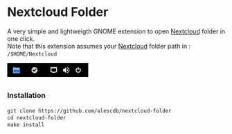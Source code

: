 # Nextcloud Folder

A very simple and lightweigth GNOME extension to open [Nextcloud](https://nextcloud.com/) folder in one click.<br/>
Note that this extension assumes your [Nextcloud](https://nextcloud.com/) folder path in :<br/>
`/$HOME/Nextcloud`

![](media/screenshot.png)


##
### Installation

```
git clone https://github.com/alescdb/nextcloud-folder
cd nextcloud-folder
make install
```
